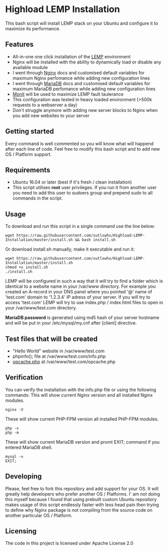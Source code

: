 # Highload LEMP Installation

This bash script will install LEMP stack on your Ubuntu and configure it to maximize its performance.

## Features
* All-in-one one click installation of the [LEMP](https://en.wikipedia.org/wiki/LAMP_(software_bundle)) environment
* Nginx will be installed with the ability to dynamically load or disable any available module
* I went through [Nginx](https://nginx.org/en/docs/http/ngx_http_core_module.html) docs and customised default variables for maximum Nginx perfomance while adding new configuration lines
* I went through [MariaDB](https://mariadb.com/kb/en/library/server-system-variables/) docs and customised default variables for maximum MariaDB perfomance while adding new configuration lines
* [Monit](https://mmonit.com/monit/) will be used to maximize LEMP fault taulerance
* This configuration was tested in heavy loaded environment (>500k requests to a webserver a day)
* Don't struggle anymore with adding new server blocks to Nginx when you add new websites to your server

## Getting started
Every command is well commented so you will know what will happend after each line of code. Feel free to modify this bash script and to add new OS / Platform support.

## Requirements
* Ubuntu 16.04 or later (best if it's fresh / clean installation)
* This script utilises **root** user privileges. If you run it from another user you need to add this user to sudoers group and prepend sudo to all commands in the script.

## Usage

To download and run this script in a single command use the line below:
```shell
wget https://raw.githubusercontent.com/sutlxwhx/Highload-LEMP-Installation/master/install.sh && bash install.sh
```
Or download install.sh manually, make it executable and run it:
```shell
wget https://raw.githubusercontent.com/sutlxwhx/Highload-LEMP-Installation/master/install.sh
chmod +x install.sh
./install.sh
```
LEMP will be configured in such a way that it will try to find a folder which is identical to a website name in your /var/www directory.
For example you created an A-record in your DNS panel where you pointed '@' name of 'test.com' domain to '1.2.3.4' IP adress of your server. If you will try to access 'test.com' LEMP will try to use index.php / index.html files to open in your /var/www/test.com directory.

**MariaDB password** is generated using md5 hash of your server hostname and will be put in your /etc/mysql/my.cnf after [client] directive. 

## Test files that will be created

* "Hello World" website in /var/www/test.com 
* phpinfo(); file at /var/www/test.com/info.php
* [opcache.php](https://github.com/rlerdorf/opcache-status) at /var/www/test.com/opcache.php

## Verification

You can verify the installation with the info.php file or using the following commands:
This will show current Nginx version and all installed Nginx modules.
```shell
nginx -V
```
These will show current PHP-FPM version all installed PHP-FPM modules.
```shell
php -v
php -m
```
These will show current MariaDB version and promt EXIT; command if you entered MariaDB shell.
```shell
mysql -v
EXIT;
```

## Developing
Please, feel free to fork this repository and add support for your OS. It will greatly help developers who prefer another OS / Platforms. I' am not doing this myself because I found that using prebuilt custom Ubuntu repository makes usage of this script endlessly faster with less head pain then trying to define why Nginx package is not compiling from the source code on another particular OS / Platform.

## Licensing

The code in this project is licensed under Apache License 2.0